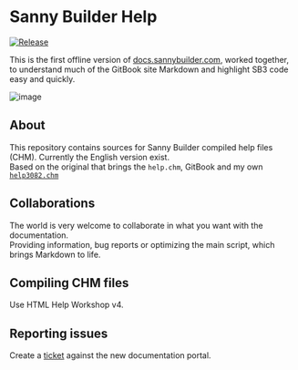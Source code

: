 # Sanny Builder Help
[![Release](https://img.shields.io/github/v/release/MatiDragon-YT/help-system?style=for-the-badge)](https://github.com/MatiDragon-YT/help-system/releases)

This is the first offline version of [docs.sannybuilder.com](https://docs.sannybuilder.com/), worked together, to understand much of the GitBook site Markdown and highlight SB3 code easy and quickly.

![image](https://user-images.githubusercontent.com/43966706/146648598-1a8849a7-b2a3-4b0a-af48-3538512ceff2.png)

## About
This repository contains sources for Sanny Builder compiled help files (CHM). Currently the English version exist.\
Based on the original that brings the `help.chm`, GitBook and my own [`help3082.chm`](https://github.com/MatiDragon-YT/doc-chm)

## Collaborations
The world is very welcome to collaborate in what you want with the documentation.\
Providing information, bug reports or optimizing the main script, which brings Markdown to life.

## Compiling CHM files
Use HTML Help Workshop v4.

## Reporting issues
Create a [ticket](https://github.com/MatiDragon-YT/help-system/issues/new) against the new documentation portal.
